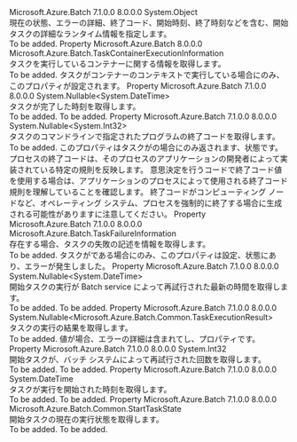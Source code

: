 <Type Name="StartTaskInformation" FullName="Microsoft.Azure.Batch.StartTaskInformation">
  <TypeSignature Language="C#" Value="public class StartTaskInformation" />
  <TypeSignature Language="ILAsm" Value=".class public auto ansi beforefieldinit StartTaskInformation extends System.Object" />
  <TypeSignature Language="DocId" Value="T:Microsoft.Azure.Batch.StartTaskInformation" />
  <TypeSignature Language="VB.NET" Value="Public Class StartTaskInformation" />
  <TypeSignature Language="F#" Value="type StartTaskInformation = class&#xA;    interface IPropertyMetadata&#xA;    interface IModifiable&#xA;    interface IReadOnly" />
  <AssemblyInfo>
    <AssemblyName>Microsoft.Azure.Batch</AssemblyName>
    <AssemblyVersion>7.1.0.0</AssemblyVersion>
    <AssemblyVersion>8.0.0.0</AssemblyVersion>
  </AssemblyInfo>
  <Base>
    <BaseTypeName>System.Object</BaseTypeName>
  </Base>
  <Interfaces />
  <Docs>
    <summary>
            現在の状態、エラーの詳細、終了コード、開始時刻、終了時刻などを含む、開始タスクの詳細なランタイム情報を指定します。
            </summary>
    <remarks>To be added.</remarks>
  </Docs>
  <Members>
    <Member MemberName="ContainerInformation">
      <MemberSignature Language="C#" Value="public Microsoft.Azure.Batch.TaskContainerExecutionInformation ContainerInformation { get; }" />
      <MemberSignature Language="ILAsm" Value=".property instance class Microsoft.Azure.Batch.TaskContainerExecutionInformation ContainerInformation" />
      <MemberSignature Language="DocId" Value="P:Microsoft.Azure.Batch.StartTaskInformation.ContainerInformation" />
      <MemberSignature Language="VB.NET" Value="Public ReadOnly Property ContainerInformation As TaskContainerExecutionInformation" />
      <MemberSignature Language="F#" Value="member this.ContainerInformation : Microsoft.Azure.Batch.TaskContainerExecutionInformation" Usage="Microsoft.Azure.Batch.StartTaskInformation.ContainerInformation" />
      <MemberType>Property</MemberType>
      <AssemblyInfo>
        <AssemblyName>Microsoft.Azure.Batch</AssemblyName>
        <AssemblyVersion>8.0.0.0</AssemblyVersion>
      </AssemblyInfo>
      <ReturnValue>
        <ReturnType>Microsoft.Azure.Batch.TaskContainerExecutionInformation</ReturnType>
      </ReturnValue>
      <Docs>
        <summary>
            タスクを実行しているコンテナーに関する情報を取得します。
            </summary>
        <value>To be added.</value>
        <remarks>
            タスクがコンテナーのコンテキストで実行している場合にのみ、このプロパティが設定されます。
            </remarks>
      </Docs>
    </Member>
    <Member MemberName="EndTime">
      <MemberSignature Language="C#" Value="public Nullable&lt;DateTime&gt; EndTime { get; }" />
      <MemberSignature Language="ILAsm" Value=".property instance valuetype System.Nullable`1&lt;valuetype System.DateTime&gt; EndTime" />
      <MemberSignature Language="DocId" Value="P:Microsoft.Azure.Batch.StartTaskInformation.EndTime" />
      <MemberSignature Language="VB.NET" Value="Public ReadOnly Property EndTime As Nullable(Of DateTime)" />
      <MemberSignature Language="F#" Value="member this.EndTime : Nullable&lt;DateTime&gt;" Usage="Microsoft.Azure.Batch.StartTaskInformation.EndTime" />
      <MemberType>Property</MemberType>
      <AssemblyInfo>
        <AssemblyName>Microsoft.Azure.Batch</AssemblyName>
        <AssemblyVersion>7.1.0.0</AssemblyVersion>
        <AssemblyVersion>8.0.0.0</AssemblyVersion>
      </AssemblyInfo>
      <ReturnValue>
        <ReturnType>System.Nullable&lt;System.DateTime&gt;</ReturnType>
      </ReturnValue>
      <Docs>
        <summary>
            タスクが完了した時刻を取得します。
            </summary>
        <value>To be added.</value>
        <remarks>To be added.</remarks>
      </Docs>
    </Member>
    <Member MemberName="ExitCode">
      <MemberSignature Language="C#" Value="public Nullable&lt;int&gt; ExitCode { get; }" />
      <MemberSignature Language="ILAsm" Value=".property instance valuetype System.Nullable`1&lt;int32&gt; ExitCode" />
      <MemberSignature Language="DocId" Value="P:Microsoft.Azure.Batch.StartTaskInformation.ExitCode" />
      <MemberSignature Language="VB.NET" Value="Public ReadOnly Property ExitCode As Nullable(Of Integer)" />
      <MemberSignature Language="F#" Value="member this.ExitCode : Nullable&lt;int&gt;" Usage="Microsoft.Azure.Batch.StartTaskInformation.ExitCode" />
      <MemberType>Property</MemberType>
      <AssemblyInfo>
        <AssemblyName>Microsoft.Azure.Batch</AssemblyName>
        <AssemblyVersion>7.1.0.0</AssemblyVersion>
        <AssemblyVersion>8.0.0.0</AssemblyVersion>
      </AssemblyInfo>
      <ReturnValue>
        <ReturnType>System.Nullable&lt;System.Int32&gt;</ReturnType>
      </ReturnValue>
      <Docs>
        <summary>
            タスクのコマンドラインで指定されたプログラムの終了コードを取得します。
            </summary>
        <value>To be added.</value>
        <remarks>
            このプロパティはタスクがの場合にのみ返されます、<see cref="F:Microsoft.Azure.Batch.Common.StartTaskState.Completed" />状態です。 プロセスの終了コードは、そのプロセスのアプリケーションの開発者によって実装されている特定の規則を反映します。 意思決定を行うコードで終了コード値を使用する場合は、アプリケーションのプロセスによって使用される終了コード規則を理解していることを確認します。 終了コードがコンピューティング ノードなど、オペレーティング システム、プロセスを強制的に終了する場合に生成される可能性がありますに注意してください。
            </remarks>
      </Docs>
    </Member>
    <Member MemberName="FailureInformation">
      <MemberSignature Language="C#" Value="public Microsoft.Azure.Batch.TaskFailureInformation FailureInformation { get; }" />
      <MemberSignature Language="ILAsm" Value=".property instance class Microsoft.Azure.Batch.TaskFailureInformation FailureInformation" />
      <MemberSignature Language="DocId" Value="P:Microsoft.Azure.Batch.StartTaskInformation.FailureInformation" />
      <MemberSignature Language="VB.NET" Value="Public ReadOnly Property FailureInformation As TaskFailureInformation" />
      <MemberSignature Language="F#" Value="member this.FailureInformation : Microsoft.Azure.Batch.TaskFailureInformation" Usage="Microsoft.Azure.Batch.StartTaskInformation.FailureInformation" />
      <MemberType>Property</MemberType>
      <AssemblyInfo>
        <AssemblyName>Microsoft.Azure.Batch</AssemblyName>
        <AssemblyVersion>7.1.0.0</AssemblyVersion>
        <AssemblyVersion>8.0.0.0</AssemblyVersion>
      </AssemblyInfo>
      <ReturnValue>
        <ReturnType>Microsoft.Azure.Batch.TaskFailureInformation</ReturnType>
      </ReturnValue>
      <Docs>
        <summary>
            存在する場合、タスクの失敗の記述を情報を取得します。
            </summary>
        <value>To be added.</value>
        <remarks>
            タスクがである場合にのみ、このプロパティは設定、<see cref="F:Microsoft.Azure.Batch.Common.StartTaskState.Completed" />状態にあり、エラーが発生しました。
            </remarks>
      </Docs>
    </Member>
    <Member MemberName="LastRetryTime">
      <MemberSignature Language="C#" Value="public Nullable&lt;DateTime&gt; LastRetryTime { get; }" />
      <MemberSignature Language="ILAsm" Value=".property instance valuetype System.Nullable`1&lt;valuetype System.DateTime&gt; LastRetryTime" />
      <MemberSignature Language="DocId" Value="P:Microsoft.Azure.Batch.StartTaskInformation.LastRetryTime" />
      <MemberSignature Language="VB.NET" Value="Public ReadOnly Property LastRetryTime As Nullable(Of DateTime)" />
      <MemberSignature Language="F#" Value="member this.LastRetryTime : Nullable&lt;DateTime&gt;" Usage="Microsoft.Azure.Batch.StartTaskInformation.LastRetryTime" />
      <MemberType>Property</MemberType>
      <AssemblyInfo>
        <AssemblyName>Microsoft.Azure.Batch</AssemblyName>
        <AssemblyVersion>7.1.0.0</AssemblyVersion>
        <AssemblyVersion>8.0.0.0</AssemblyVersion>
      </AssemblyInfo>
      <ReturnValue>
        <ReturnType>System.Nullable&lt;System.DateTime&gt;</ReturnType>
      </ReturnValue>
      <Docs>
        <summary>
            開始タスクの実行が Batch service によって再試行された最新の時間を取得します。
            </summary>
        <value>To be added.</value>
        <remarks>To be added.</remarks>
      </Docs>
    </Member>
    <Member MemberName="Result">
      <MemberSignature Language="C#" Value="public Nullable&lt;Microsoft.Azure.Batch.Common.TaskExecutionResult&gt; Result { get; }" />
      <MemberSignature Language="ILAsm" Value=".property instance valuetype System.Nullable`1&lt;valuetype Microsoft.Azure.Batch.Common.TaskExecutionResult&gt; Result" />
      <MemberSignature Language="DocId" Value="P:Microsoft.Azure.Batch.StartTaskInformation.Result" />
      <MemberSignature Language="VB.NET" Value="Public ReadOnly Property Result As Nullable(Of TaskExecutionResult)" />
      <MemberSignature Language="F#" Value="member this.Result : Nullable&lt;Microsoft.Azure.Batch.Common.TaskExecutionResult&gt;" Usage="Microsoft.Azure.Batch.StartTaskInformation.Result" />
      <MemberType>Property</MemberType>
      <AssemblyInfo>
        <AssemblyName>Microsoft.Azure.Batch</AssemblyName>
        <AssemblyVersion>7.1.0.0</AssemblyVersion>
        <AssemblyVersion>8.0.0.0</AssemblyVersion>
      </AssemblyInfo>
      <ReturnValue>
        <ReturnType>System.Nullable&lt;Microsoft.Azure.Batch.Common.TaskExecutionResult&gt;</ReturnType>
      </ReturnValue>
      <Docs>
        <summary>
            タスクの実行の結果を取得します。
            </summary>
        <value>To be added.</value>
        <remarks>
            値が場合<see cref="F:Microsoft.Azure.Batch.Common.TaskExecutionResult.Failure" />、エラーの詳細は含まれてし、<see cref="P:Microsoft.Azure.Batch.StartTaskInformation.FailureInformation" />プロパティです。
            </remarks>
      </Docs>
    </Member>
    <Member MemberName="RetryCount">
      <MemberSignature Language="C#" Value="public int RetryCount { get; }" />
      <MemberSignature Language="ILAsm" Value=".property instance int32 RetryCount" />
      <MemberSignature Language="DocId" Value="P:Microsoft.Azure.Batch.StartTaskInformation.RetryCount" />
      <MemberSignature Language="VB.NET" Value="Public ReadOnly Property RetryCount As Integer" />
      <MemberSignature Language="F#" Value="member this.RetryCount : int" Usage="Microsoft.Azure.Batch.StartTaskInformation.RetryCount" />
      <MemberType>Property</MemberType>
      <AssemblyInfo>
        <AssemblyName>Microsoft.Azure.Batch</AssemblyName>
        <AssemblyVersion>7.1.0.0</AssemblyVersion>
        <AssemblyVersion>8.0.0.0</AssemblyVersion>
      </AssemblyInfo>
      <ReturnValue>
        <ReturnType>System.Int32</ReturnType>
      </ReturnValue>
      <Docs>
        <summary>
            開始タスクが、バッチ システムによって再試行された回数を取得します。
            </summary>
        <value>To be added.</value>
        <remarks>To be added.</remarks>
      </Docs>
    </Member>
    <Member MemberName="StartTime">
      <MemberSignature Language="C#" Value="public DateTime StartTime { get; }" />
      <MemberSignature Language="ILAsm" Value=".property instance valuetype System.DateTime StartTime" />
      <MemberSignature Language="DocId" Value="P:Microsoft.Azure.Batch.StartTaskInformation.StartTime" />
      <MemberSignature Language="VB.NET" Value="Public ReadOnly Property StartTime As DateTime" />
      <MemberSignature Language="F#" Value="member this.StartTime : DateTime" Usage="Microsoft.Azure.Batch.StartTaskInformation.StartTime" />
      <MemberType>Property</MemberType>
      <AssemblyInfo>
        <AssemblyName>Microsoft.Azure.Batch</AssemblyName>
        <AssemblyVersion>7.1.0.0</AssemblyVersion>
        <AssemblyVersion>8.0.0.0</AssemblyVersion>
      </AssemblyInfo>
      <ReturnValue>
        <ReturnType>System.DateTime</ReturnType>
      </ReturnValue>
      <Docs>
        <summary>
            タスクが実行を開始された時刻を取得します。
            </summary>
        <value>To be added.</value>
        <remarks>To be added.</remarks>
      </Docs>
    </Member>
    <Member MemberName="State">
      <MemberSignature Language="C#" Value="public Microsoft.Azure.Batch.Common.StartTaskState State { get; }" />
      <MemberSignature Language="ILAsm" Value=".property instance valuetype Microsoft.Azure.Batch.Common.StartTaskState State" />
      <MemberSignature Language="DocId" Value="P:Microsoft.Azure.Batch.StartTaskInformation.State" />
      <MemberSignature Language="VB.NET" Value="Public ReadOnly Property State As StartTaskState" />
      <MemberSignature Language="F#" Value="member this.State : Microsoft.Azure.Batch.Common.StartTaskState" Usage="Microsoft.Azure.Batch.StartTaskInformation.State" />
      <MemberType>Property</MemberType>
      <AssemblyInfo>
        <AssemblyName>Microsoft.Azure.Batch</AssemblyName>
        <AssemblyVersion>7.1.0.0</AssemblyVersion>
        <AssemblyVersion>8.0.0.0</AssemblyVersion>
      </AssemblyInfo>
      <ReturnValue>
        <ReturnType>Microsoft.Azure.Batch.Common.StartTaskState</ReturnType>
      </ReturnValue>
      <Docs>
        <summary>
            開始タスクの現在の実行状態を取得します。
            </summary>
        <value>To be added.</value>
        <remarks>To be added.</remarks>
      </Docs>
    </Member>
  </Members>
</Type>